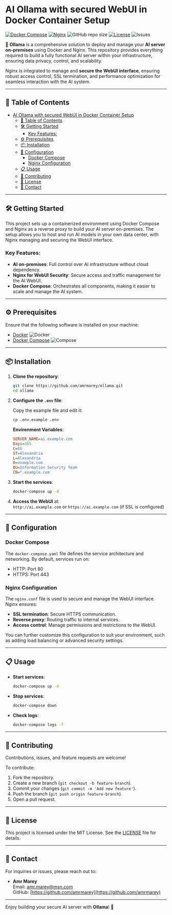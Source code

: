 # AI Ollama with secured WebUI in Docker Container Setup

[![Docker Compose](https://img.shields.io/badge/Docker-Compose-2496ED.svg?logo=docker&style=flat)](https://docs.docker.com/compose/) [![Nginx](https://img.shields.io/badge/Nginx-009639.svg?logo=nginx&style=flat)](https://www.nginx.com/) ![GitHub repo size](https://img.shields.io/github/repo-size/amrmarey/ollama?logo=github) [![License](https://img.shields.io/github/license/amrmarey/ollama)](https://github.com/amrmarey/ollama/blob/main/LICENSE) ![Issues](https://img.shields.io/github/issues/amrmarey/ollama)

🚀 **Ollama** is a comprehensive solution to deploy and manage your **AI server on-premises** using Docker and Nginx. This repository provides everything required to build a fully functional AI server within your infrastructure, ensuring data privacy, control, and scalability.

Nginx is integrated to manage and **secure the WebUI interface**, ensuring robust access control, SSL termination, and performance optimization for seamless interaction with the AI system.

---

## 📑 Table of Contents

- [AI Ollama with secured WebUI in Docker Container Setup](#ai-ollama-with-secured-webui-in-docker-container-setup)
  - [📑 Table of Contents](#-table-of-contents)
  - [🛠️ Getting Started](#️-getting-started)
    - [Key Features:](#key-features)
  - [⚙️ Prerequisites](#️-prerequisites)
  - [📦 Installation](#-installation)
  - [🔧 Configuration](#-configuration)
    - [Docker Compose](#docker-compose)
    - [Nginx Configuration](#nginx-configuration)
  - [📋 Usage](#-usage)
  - [🤝 Contributing](#-contributing)
  - [📄 License](#-license)
  - [📧 Contact](#-contact)

---

## 🛠️ Getting Started

This project sets up a containerized environment using Docker Compose and Nginx as a reverse proxy to build your AI server on-premises. The setup allows you to host and run AI models in your own data center, with Nginx managing and securing the WebUI interface.

### Key Features:
- **AI on-premises**: Full control over AI infrastructure without cloud dependency.
- **Nginx for WebUI Security**: Secure access and traffic management for the AI WebUI.
- **Docker Compose**: Orchestrates all components, making it easier to scale and manage the AI system.

---

## ⚙️ Prerequisites

Ensure that the following software is installed on your machine:

- [Docker](https://www.docker.com/get-started) ![Docker](https://img.shields.io/badge/-Docker-2496ED?logo=docker&logoColor=white)
- [Docker Compose](https://docs.docker.com/compose/) ![Compose](https://img.shields.io/badge/-Docker%20Compose-2496ED?logo=docker&logoColor=white)

---

## 📦 Installation

1. **Clone the repository**:

    ```bash
    git clone https://github.com/amrmarey/ollama.git
    cd ollama
    ```

2. **Configure the `.env` file**:

    Copy the example file and edit it:

    ```bash
    cp .env.example .env
    ```

    **Environment Variables**:

    ```ini
    SERVER_NAME=ai.example.com
    Days=365
    C=EG
    ST=Alexandria
    L=Alexandria
    O=example.com
    OU=Information Security Team
    CN=*.example.com
    ```

3. **Start the services**:

    ```bash
    docker-compose up -d
    ```

4. **Access the WebUI** at:  
   `http://ai.example.com` or `https://ai.example.com` (if SSL is configured)

---

## 🔧 Configuration

### Docker Compose

The `docker-compose.yaml` file defines the service architecture and networking. By default, services run on:

- HTTP: Port 80
- HTTPS: Port 443

### Nginx Configuration

The `nginx.conf` file is used to secure and manage the WebUI interface. Nginx ensures:

- **SSL termination**: Secure HTTPS communication.
- **Reverse proxy**: Routing traffic to internal services.
- **Access control**: Manage permissions and restrictions to the WebUI.

You can further customize this configuration to suit your environment, such as adding load balancing or advanced security settings.

---

## 📋 Usage

- **Start services**:

    ```bash
    docker-compose up -d
    ```

- **Stop services**:

    ```bash
    docker-compose down
    ```

- **Check logs**:

    ```bash
    docker-compose logs -f
    ```

---

## 🤝 Contributing

Contributions, issues, and feature requests are welcome!

To contribute:
1. Fork the repository.
2. Create a new branch (`git checkout -b feature-branch`).
3. Commit your changes (`git commit -m 'Add new feature'`).
4. Push the branch (`git push origin feature-branch`).
5. Open a pull request.

---

## 📄 License

This project is licensed under the MIT License. See the [LICENSE](https://github.com/amrmarey/ollama/blob/main/LICENSE) file for details.

---

## 📧 Contact

For inquiries or issues, please reach out to:

- **Amr Marey**  
  Email: [amr.marey@msn.com](mailto:amr.marey@msn.com)  
  GitHub: [https://github.com/amrmarey](https://github.com/amrmarey)

---

Enjoy building your secure AI server with **Ollama**! 🚀
